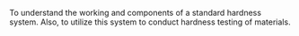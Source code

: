 To understand the working and components of a standard hardness system. Also, to utilize this system to conduct hardness testing of materials.
